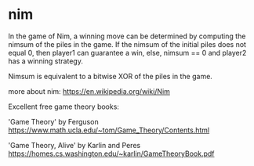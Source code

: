 # nim

In the game of Nim, a winning move can be determined by computing the nimsum of the piles in the game.
If the nimsum of the initial piles does not equal 0, then player1 can guarantee a win,
  else, nimsum == 0 and player2 has a winning strategy.
  
Nimsum is equivalent to a bitwise XOR of the piles in the game.

more about nim: https://en.wikipedia.org/wiki/Nim

Excellent free game theory books:

'Game Theory' by Ferguson
https://www.math.ucla.edu/~tom/Game_Theory/Contents.html

'Game Theory, Alive' by Karlin and Peres
https://homes.cs.washington.edu/~karlin/GameTheoryBook.pdf

